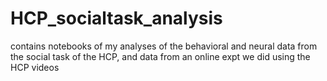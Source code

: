 # HCP_socialtask_analysis
 contains notebooks of my analyses of the behavioral and neural data from the social task of the HCP, and data from an online expt we did using the HCP videos
